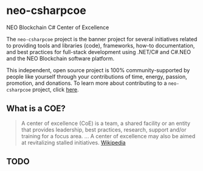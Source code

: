 # neo-csharpcoe
NEO Blockchain C# Center of Excellence

The `neo-csharpcoe` project is the banner project for several initiatives related to providing tools and libraries (code), frameworks, how-to documentation, and best practices for full-stack development using .NET/C# and C#.NEO and the NEO Blockchain software platform.

This independent, open source project is 100% community-supported by people like yourself through your contributions of time, energy, passion, promotion, and donations.  To learn more about contributing to a `neo-csharpcoe` project, click [here](https://github.com/mwherman2000/neo-csharpcoe/blob/master/CONTRIBUTE.md).

## What is a COE?

>A center of excellence (CoE) is a team, a shared facility or an entity that provides leadership, best practices, research, support and/or training for a focus area. ... A center of excellence may also be aimed at revitalizing stalled initiatives. [Wikipedia](https://en.wikipedia.org/wiki/Center_of_excellence)

## TODO
